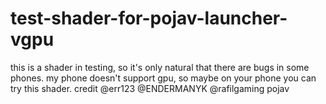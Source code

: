 # test-shader-for-pojav-launcher-vgpu
this is a shader in testing, so it's only natural that there are bugs in some phones.
my phone doesn't support gpu, so maybe on your phone you can try this shader.
credit 
@err123
@ENDERMANYK
@rafilgaming pojav

